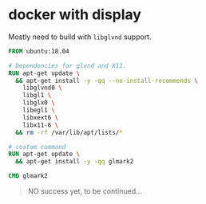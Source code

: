 # docker with display

Mostly need to build with `libglvnd` support.

```Dockerfile
FROM ubuntu:18.04

# Dependencies for glvnd and X11.
RUN apt-get update \
  && apt-get install -y -qq --no-install-recommends \
    libglvnd0 \
    libgl1 \
    libglx0 \
    libegl1 \
    libxext6 \
    libx11-6 \
  && rm -rf /var/lib/apt/lists/*

# custom command
RUN apt-get update \
  && apt-get install -y -qq glmark2

CMD glmark2
```



> NO success yet, to be continued...